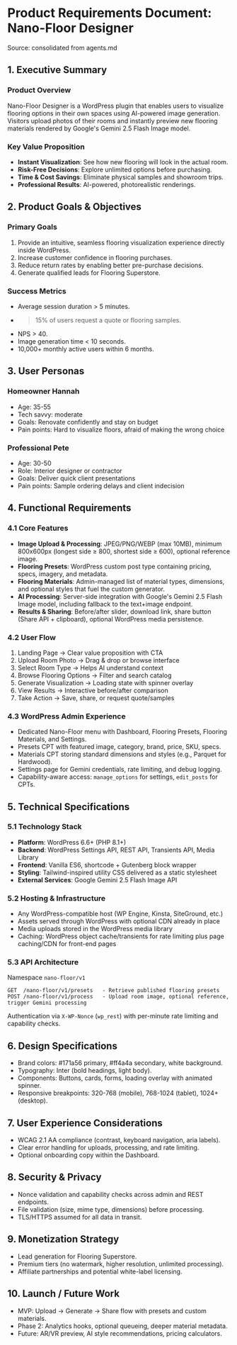# Product Requirements Document: Nano-Floor Designer

Source: consolidated from agents.md

## 1. Executive Summary

### Product Overview
Nano-Floor Designer is a WordPress plugin that enables users to visualize flooring options in their own spaces using AI-powered image generation. Visitors upload photos of their rooms and instantly preview new flooring materials rendered by Google's Gemini 2.5 Flash Image model.

### Key Value Proposition
- **Instant Visualization**: See how new flooring will look in the actual room.
- **Risk-Free Decisions**: Explore unlimited options before purchasing.
- **Time & Cost Savings**: Eliminate physical samples and showroom trips.
- **Professional Results**: AI-powered, photorealistic renderings.

## 2. Product Goals & Objectives

### Primary Goals
1. Provide an intuitive, seamless flooring visualization experience directly inside WordPress.
2. Increase customer confidence in flooring purchases.
3. Reduce return rates by enabling better pre-purchase decisions.
4. Generate qualified leads for Flooring Superstore.

### Success Metrics
- Average session duration > 5 minutes.
- > 15% of users request a quote or flooring samples.
- NPS > 40.
- Image generation time < 10 seconds.
- 10,000+ monthly active users within 6 months.

## 3. User Personas

### Homeowner Hannah
- Age: 35-55
- Tech savvy: moderate
- Goals: Renovate confidently and stay on budget
- Pain points: Hard to visualize floors, afraid of making the wrong choice

### Professional Pete
- Age: 30-50
- Role: Interior designer or contractor
- Goals: Deliver quick client presentations
- Pain points: Sample ordering delays and client indecision

## 4. Functional Requirements

### 4.1 Core Features
- **Image Upload & Processing**: JPEG/PNG/WEBP (max 10MB), minimum 800x600px (longest side ≥ 800, shortest side ≥ 600), optional reference image.
- **Flooring Presets**: WordPress custom post type containing pricing, specs, imagery, and metadata.
- **Flooring Materials**: Admin-managed list of material types, dimensions, and optional styles that fuel the custom generator.
- **AI Processing**: Server-side integration with Google's Gemini 2.5 Flash Image model, including fallback to the text+image endpoint.
- **Results & Sharing**: Before/after slider, download link, share button (Share API + clipboard), optional WordPress media persistence.

### 4.2 User Flow
1. Landing Page -> Clear value proposition with CTA
2. Upload Room Photo -> Drag & drop or browse interface
3. Select Room Type -> Helps AI understand context
4. Browse Flooring Options -> Filter and search catalog
5. Generate Visualization -> Loading state with spinner overlay
6. View Results -> Interactive before/after comparison
7. Take Action -> Save, share, or request quote/samples

### 4.3 WordPress Admin Experience
- Dedicated Nano-Floor menu with Dashboard, Flooring Presets, Flooring Materials, and Settings.
- Presets CPT with featured image, category, brand, price, SKU, specs.
- Materials CPT storing standard dimensions and styles (e.g., Parquet for Hardwood).
- Settings page for Gemini credentials, rate limiting, and debug logging.
- Capability-aware access: `manage_options` for settings, `edit_posts` for CPTs.

## 5. Technical Specifications

### 5.1 Technology Stack
- **Platform**: WordPress 6.6+ (PHP 8.1+)
- **Backend**: WordPress Settings API, REST API, Transients API, Media Library
- **Frontend**: Vanilla ES6, shortcode + Gutenberg block wrapper
- **Styling**: Tailwind-inspired utility CSS delivered as a static stylesheet
- **External Services**: Google Gemini 2.5 Flash Image API

### 5.2 Hosting & Infrastructure
- Any WordPress-compatible host (WP Engine, Kinsta, SiteGround, etc.)
- Assets served through WordPress with optional CDN already in place
- Media uploads stored in the WordPress media library
- Caching: WordPress object cache/transients for rate limiting plus page caching/CDN for front-end pages

### 5.3 API Architecture
Namespace `nano-floor/v1`
```
GET  /nano-floor/v1/presets   - Retrieve published flooring presets
POST /nano-floor/v1/process   - Upload room image, optional reference, trigger Gemini processing
```
Authentication via `X-WP-Nonce` (`wp_rest`) with per-minute rate limiting and capability checks.

## 6. Design Specifications
- Brand colors: #171a56 primary, #ff4a4a secondary, white background.
- Typography: Inter (bold headings, light body).
- Components: Buttons, cards, forms, loading overlay with animated spinner.
- Responsive breakpoints: 320-768 (mobile), 768-1024 (tablet), 1024+ (desktop).

## 7. User Experience Considerations
- WCAG 2.1 AA compliance (contrast, keyboard navigation, aria labels).
- Clear error handling for uploads, processing, and rate limiting.
- Optional onboarding copy within the Dashboard.

## 8. Security & Privacy
- Nonce validation and capability checks across admin and REST endpoints.
- File validation (size, mime type, dimensions) before processing.
- TLS/HTTPS assumed for all data in transit.

## 9. Monetization Strategy
- Lead generation for Flooring Superstore.
- Premium tiers (no watermark, higher resolution, unlimited processing).
- Affiliate partnerships and potential white-label licensing.

## 10. Launch / Future Work
- MVP: Upload -> Generate -> Share flow with presets and custom materials.
- Phase 2: Analytics hooks, optional queueing, deeper material metadata.
- Future: AR/VR preview, AI style recommendations, pricing calculators.

